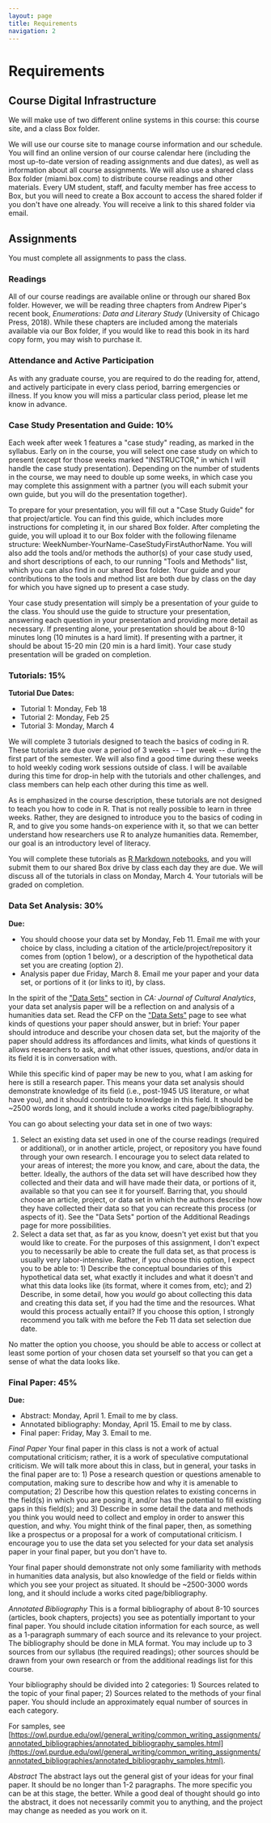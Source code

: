 ```yaml
---
layout: page
title: Requirements
navigation: 2
---
```

# Requirements
## Course Digital Infrastructure
We will make use of two different online systems in this course: this course site, and a class Box folder.

We will use our course site to manage course information and our schedule. You will find an online version of our course calendar here (including the most up-to-date version of reading assignments and due dates), as well as information about all course assignments. We will also use a shared class Box folder (miami.box.com) to distribute course readings and other materials. Every UM student, staff, and faculty member has free access to Box, but you will need to create a Box account to access the shared folder if you don't have one already. You will receive a link to this shared folder via email.

## Assignments
You must complete all assignments to pass the class.

### Readings
All of our course readings are available online or through our shared Box folder. However, we will be reading three chapters from Andrew Piper's recent book, _Enumerations: Data and Literary Study_ (University of Chicago Press, 2018). While these chapters are included among the materials available via our Box folder, if you would like to read this book in its hard copy form, you may wish to purchase it.

### Attendance and Active Participation
As with any graduate course, you are required to do the reading for, attend, and actively participate in every class period, barring emergencies or illness. If you know you will miss a particular class period, please let me know in advance.

### Case Study Presentation and Guide: 10%
Each week after week 1 features a "case study" reading, as marked in the syllabus. Early on in the course, you will select one case study on which to present (except for those weeks marked "INSTRUCTOR," in which I will handle the case study presentation). Depending on the number of students in the course, we may need to double up some weeks, in which case you may complete this assignment with a partner (you will each submit your own guide, but you will do the presentation together).

To prepare for your presentation, you will fill out a "Case Study Guide" for that project/article. You can find this guide, which includes more instructions for completing it, in our shared Box folder. After completing the guide, you will upload it to our Box folder with the following filename structure: WeekNumber-YourName-CaseStudyFirstAuthorName. You will also add the tools and/or methods the author(s) of your case study used, and short descriptions of each, to our running "Tools and Methods" list, which you can also find in our shared Box folder. Your guide and your contributions to the tools and method list are both due by class on the day for which you have signed up to present a case study.

Your case study presentation will simply be a presentation of your guide to the class. You should use the guide to structure your presentation, answering each question in your presentation and providing more detail as necessary. If presenting alone, your presentation should be about 8-10 minutes long (10 minutes is a hard limit). If presenting with a partner, it should be about 15-20 min (20 min is a hard limit). Your case study presentation will be graded on completion.

### Tutorials: 15%
**Tutorial Due Dates:**
* Tutorial 1: Monday, Feb 18
* Tutorial 2: Monday, Feb 25
* Tutorial 3: Monday, March 4

We will complete 3 tutorials designed to teach the basics of coding in R. These tutorials are due over a period of 3 weeks -- 1 per week -- during the first part of the semester. We will also find a good time during these weeks to hold weekly coding work sessions outside of class. I will be available during this time for drop-in help with the tutorials and other challenges, and class members can help each other during this time as well.

As is emphasized in the course description, these tutorials are not designed to teach you how to code in R. That is not really possible to learn in three weeks. Rather, they are designed to introduce you to the basics of coding in R, and to give you some hands-on experience with it, so that we can better understand how researchers use R to analyze humanities data. Remember, our goal is an introductory level of literacy.

You will complete these tutorials as [R Markdown notebooks](https://bookdown.org/yihui/rmarkdown/notebook.html), and you will submit them to our shared Box drive by class each day they are due. We will discuss all of the tutorials in class on Monday, March 4. Your tutorials will be graded on completion.

### Data Set Analysis: 30%
**Due:**
* You should choose your data set by Monday, Feb 11. Email me with your choice by class, including a citation of the article/project/repository it comes from (option 1 below), or a description of the hypothetical data set you are creating (option 2).
* Analysis paper due Friday, March 8. Email me your paper and your data set, or portions of it (or links to it), by class.

In the spirit of the ["Data Sets"](http://culturalanalytics.org/2017/10/introducing-data-sets-a-new-section/) section in _CA: Journal of Cultural Analytics_, your data set analysis paper will be a reflection on and analysis of a humanities data set. Read the CFP on the ["Data Sets"](http://culturalanalytics.org/2017/10/introducing-data-sets-a-new-section/) page to see what kinds of questions your paper should answer, but in brief: Your paper should introduce and describe your chosen data set, but the majority of the paper should address its affordances and limits, what kinds of questions it allows researchers to ask, and what other issues, questions, and/or data in its field it is in conversation with.

While this specific kind of paper may be new to you, what I am asking for here is still a research paper. This means your data set analysis should demonstrate knowledge of its field (i.e., post-1945 US literature, or what have you), and it should contribute to knowledge in this field. It should be ~2500 words long, and it should include a works cited page/bibliography.

You can go about selecting your data set in one of two ways:
1. Select an existing data set used in one of the course readings (required or additional), or in another article, project, or repository you have found through your own research. I encourage you to select data related to your areas of interest; the more you know, and care, about the data, the better. Ideally, the authors of the data set will have described how they collected and their data and will have made their data, or portions of it, available so that you can see it for yourself. Barring that, you should choose an article, project, or data set in which the authors describe how they have collected their data so that you can recreate this process (or aspects of it). See the "Data Sets" portion of the Additional Readings page for more possibilities.
2. Select a data set that, as far as you know, doesn't yet exist but that you would like to create. For the purposes of this assignment, I don't expect you to necessarily be able to create the full data set, as that process is usually very labor-intensive. Rather, if you choose this option, I expect you to be able to: 1) Describe the conceptual boundaries of this hypothetical data set, what exactly it includes and what it doesn't and what this data looks like (its format, where it comes from, etc); and 2) Describe, in some detail, how you _would_ go about collecting this data and creating this data set, if you had the time and the resources. What would this process actually entail? If you choose this option, I strongly recommend you talk with me before the Feb 11 data set selection due date.

No matter the option you choose, you should be able to access or collect at least some portion of your chosen data set yourself so that you can get a sense of what the data looks like.

### Final Paper: 45%
**Due:**
* Abstract: Monday, April 1. Email to me by class.
* Annotated bibliography: Monday, April 15. Email to me by class.
* Final paper: Friday, May 3. Email to me.

_Final Paper_
Your final paper in this class is not a work of actual computational criticism; rather, it is a work of speculative computational criticism. We will talk more about this in class, but in general, your tasks in the final paper are to: 1) Pose a research question or questions amenable to computation, making sure to describe how and why it is amenable to computation; 2) Describe how this question relates to existing concerns in the field(s) in which you are posing it, and/or has the potential to fill existing gaps in this field(s); and 3) Describe in some detail the data and methods you think you would need to collect and employ in order to answer this question, and why. You might think of the final paper, then, as something like a prospectus or a proposal for a work of computational criticism. I encourage you to use the data set you selected for your data set analysis paper in your final paper, but you don't have to.

Your final paper should demonstrate not only some familiarity with methods in humanities data analysis, but also knowledge of the field or fields within which you see your project as situated. It should be ~2500-3000 words long, and it should include a works cited page/bibliography.

_Annotated Bibliography_
This is a formal bibliography of about 8-10 sources (articles, book chapters, projects) you see as potentially important to your final paper. You should include citation information for each source, as well as a 1-paragraph summary of each source and its relevance to your project. The bibliography should be done in MLA format. You may include up to 3 sources from our syllabus (the required readings); other sources should be drawn from your own research or from the additional readings list for this course.

Your bibliography should be divided into 2 categories: 1) Sources related to the topic of your final paper; 2) Sources related to the methods of your final paper. You should include an approximately equal number of sources in each category.

For samples, see [https://owl.purdue.edu/owl/general_writing/common_writing_assignments/annotated_bibliographies/annotated_bibliography_samples.html](https://owl.purdue.edu/owl/general_writing/common_writing_assignments/annotated_bibliographies/annotated_bibliography_samples.html).

_Abstract_
The abstract lays out the general gist of your ideas for your final paper. It should be no longer than 1-2 paragraphs. The more specific you can be at this stage, the better. While a good deal of thought should go into the abstract, it does not necessarily commit you to anything, and the project may change as needed as you work on it.
